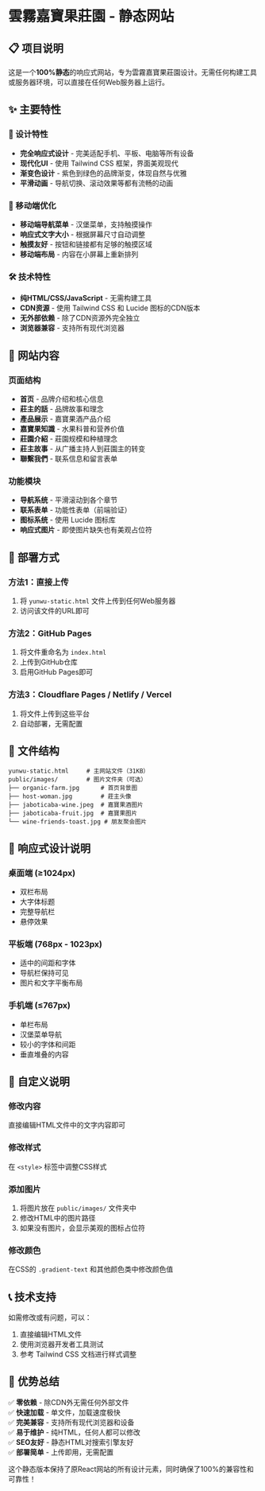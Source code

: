 # 雲霧嘉寶果莊園 - 静态网站

## 📋 项目说明

这是一个**100%静态**的响应式网站，专为雲霧嘉寶果莊園设计。无需任何构建工具或服务器环境，可以直接在任何Web服务器上运行。

## ✨ 主要特性

### 🎨 设计特性
- **完全响应式设计** - 完美适配手机、平板、电脑等所有设备
- **现代化UI** - 使用 Tailwind CSS 框架，界面美观现代
- **渐变色设计** - 紫色到绿色的品牌渐变，体现自然与优雅
- **平滑动画** - 导航切换、滚动效果等都有流畅的动画

### 📱 移动端优化
- **移动端导航菜单** - 汉堡菜单，支持触摸操作
- **响应式文字大小** - 根据屏幕尺寸自动调整
- **触摸友好** - 按钮和链接都有足够的触摸区域
- **移动端布局** - 内容在小屏幕上重新排列

### 🛠 技术特性
- **纯HTML/CSS/JavaScript** - 无需构建工具
- **CDN资源** - 使用 Tailwind CSS 和 Lucide 图标的CDN版本
- **无外部依赖** - 除了CDN资源外完全独立
- **浏览器兼容** - 支持所有现代浏览器

## 🎯 网站内容

### 页面结构
- **首页** - 品牌介绍和核心信息
- **莊主的話** - 品牌故事和理念
- **產品展示** - 嘉寶果酒产品介绍
- **嘉寶果知識** - 水果科普和营养价值
- **莊園介紹** - 莊園规模和种植理念
- **莊主故事** - 从广播主持人到莊園主的转变
- **聯繫我們** - 联系信息和留言表单

### 功能模块
- **导航系统** - 平滑滚动到各个章节
- **联系表单** - 功能性表单（前端验证）
- **图标系统** - 使用 Lucide 图标库
- **响应式图片** - 即使图片缺失也有美观占位符

## 🚀 部署方式

### 方法1：直接上传
1. 将 `yunwu-static.html` 文件上传到任何Web服务器
2. 访问该文件的URL即可

### 方法2：GitHub Pages
1. 将文件重命名为 `index.html`
2. 上传到GitHub仓库
3. 启用GitHub Pages即可

### 方法3：Cloudflare Pages / Netlify / Vercel
1. 将文件上传到这些平台
2. 自动部署，无需配置

## 📁 文件结构

```
yunwu-static.html     # 主网站文件（31KB）
public/images/        # 图片文件夹（可选）
├── organic-farm.jpg      # 首页背景图
├── host-woman.jpg        # 莊主头像
├── jaboticaba-wine.jpeg  # 嘉寶果酒图片
├── jaboticaba-fruit.jpg  # 嘉寶果图片
└── wine-friends-toast.jpg # 朋友聚会图片
```

## 🎨 响应式设计说明

### 桌面端 (≥1024px)
- 双栏布局
- 大字体标题
- 完整导航栏
- 悬停效果

### 平板端 (768px - 1023px)
- 适中的间距和字体
- 导航栏保持可见
- 图片和文字平衡布局

### 手机端 (≤767px)
- 单栏布局
- 汉堡菜单导航
- 较小的字体和间距
- 垂直堆叠的内容

## 🔧 自定义说明

### 修改内容
直接编辑HTML文件中的文字内容即可

### 修改样式
在 `<style>` 标签中调整CSS样式

### 添加图片
1. 将图片放在 `public/images/` 文件夹中
2. 修改HTML中的图片路径
3. 如果没有图片，会显示美观的图标占位符

### 修改颜色
在CSS的 `.gradient-text` 和其他颜色类中修改颜色值

## 📞 技术支持

如需修改或有问题，可以：
1. 直接编辑HTML文件
2. 使用浏览器开发者工具测试
3. 参考 Tailwind CSS 文档进行样式调整

## 🌟 优势总结

✅ **零依赖** - 除CDN外无需任何外部文件  
✅ **快速加载** - 单文件，加载速度极快  
✅ **完美兼容** - 支持所有现代浏览器和设备  
✅ **易于维护** - 纯HTML，任何人都可以修改  
✅ **SEO友好** - 静态HTML对搜索引擎友好  
✅ **部署简单** - 上传即用，无需配置  

这个静态版本保持了原React网站的所有设计元素，同时确保了100%的兼容性和可靠性！ 